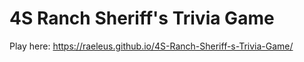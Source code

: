 # 4S Ranch Sheriff's Trivia Game
Play here: https://raeleus.github.io/4S-Ranch-Sheriff-s-Trivia-Game/
